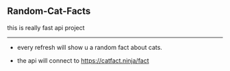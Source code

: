## Random-Cat-Facts

this is really fast api project

---

- every refresh will show u a random fact about cats.

- the api will connect to <https://catfact.ninja/fact>
